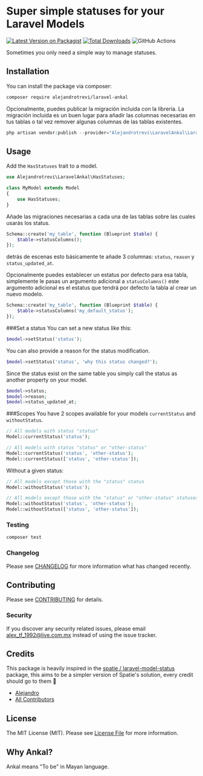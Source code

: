 # Super simple statuses for your Laravel Models

[![Latest Version on Packagist](https://img.shields.io/packagist/v/alejandrotrevi/laravel-ankal.svg?style=flat-square)](https://packagist.org/packages/alejandrotrevi/laravel-ankal)
[![Total Downloads](https://img.shields.io/packagist/dt/alejandrotrevi/laravel-ankal.svg?style=flat-square)](https://packagist.org/packages/alejandrotrevi/laravel-ankal)
![GitHub Actions](https://github.com/alejandrotrevi/laravel-ankal/actions/workflows/main.yml/badge.svg)

Sometimes you only need a simple way to manage statuses.

## Installation

You can install the package via composer:

```bash
composer require alejandrotrevi/laravel-ankal
```

Opcionalmente, puedes publicar la migración incluida con la librería. La migración incluida es un buen lugar para
añadir las columnas necesarias en tus tablas o tal vez remover algunas columnas de las tablas existentes.
```php
php artisan vendor:publish --provider="Alejandrotrevi\LaravelAnkal\LaravelAnkalServiceProvider" --tag="migrations"
```

## Usage

Add the ``HasStatuses`` trait to a model.
```php
use Alejandrotrevi\LaravelAnkal\HasStatuses;

class MyModel extends Model
{
    use HasStatuses;
}
```

Añade las migraciones necesarias a cada una de las tablas sobre las cuales usarás los status.
```php
Schema::create('my_table', function (Blueprint $table) {
    $table->statusColumns();
});
```
detrás de escenas esto básicamente te añade 3 columnas: ``status``, ``reason`` y ``status_updated_at``.

Opcionalmente puedes establecer un estatus por defecto para esa tabla, simplemente le pasas un argumento adicional
a ``statusColumns()`` este argumento adicional es el estatus que tendrá por defecto la tabla al crear un nuevo modelo.
```php
Schema::create('my_table', function (Blueprint $table) {
    $table->statusColumns('my_default_status');
});
```

###Set a status
You can set a new status like this:
```php
$model->setStatus('status');
```
You can also provide a reason for the status modification.
```php 
$model->setStatus('status', 'why this status changed?');
```

Since the status exist on the same table you simply call the status as another property on your model.
```php
$model->status;
$model->reason;
$model->status_updated_at;
```

###Scopes
You have 2 scopes available for your models ``currentStatus`` and ``withoutStatus``.

```php
// All models with status "status"
Model::currentStatus('status');

// All models with status "status" or "other-status"
Model::currentStatus('status', 'other-status');
Model::currentStatus(['status', 'other-status']);
```
Without a given status:
```php
// All models except those with the "status" status
Model::withoutStatus('status');

// All models except those with the "status" or "other-status" statuses.
Model::withoutStatus('status', 'other-status');
Model::withoutStatus(['status', 'other-status']);
```



### Testing

```bash
composer test
```

### Changelog

Please see [CHANGELOG](CHANGELOG.md) for more information what has changed recently.

## Contributing

Please see [CONTRIBUTING](CONTRIBUTING.md) for details.

### Security

If you discover any security related issues, please email alex_tf_1992@live.com.mx instead of using the issue tracker.

## Credits
This package is heavily inspired in the [spatie / laravel-model-status](https://github.com/spatie/laravel-model-status) package, this aims to be
a simpler version of Spatie's solution, every credit should go to them :hugs:

-   [Alejandro](https://github.com/alejandrotrevi)
-   [All Contributors](../../contributors)

## License

The MIT License (MIT). Please see [License File](LICENSE.md) for more information.

## Why Ankal?

Ankal means "To be" in Mayan language.